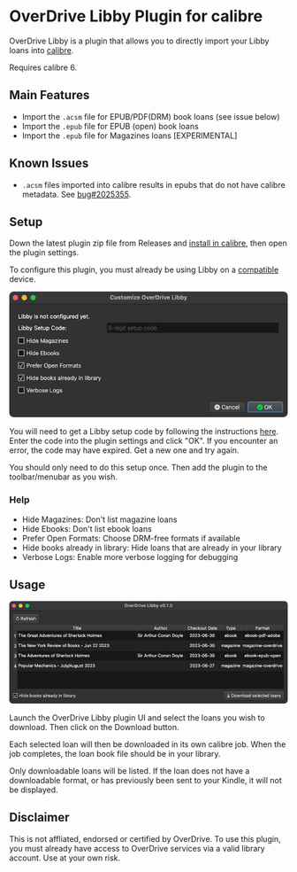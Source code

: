 # OverDrive Libby Plugin for calibre

OverDrive Libby is a plugin that allows you to directly import your Libby loans into [calibre](https://calibre-ebook.com/).

Requires calibre 6.

## Main Features

- Import the `.acsm` file for EPUB/PDF(DRM) book loans (see issue below)
- Import the `.epub` file for EPUB (open) book loans
- Import the `.epub` file for Magazines loans \[EXPERIMENTAL\]

## Known Issues

- `.acsm` files imported into calibre results in epubs that do not have calibre metadata. See [bug#2025355](https://bugs.launchpad.net/calibre/+bug/2025355).

## Setup

Down the latest plugin zip file from Releases and [install in calibre](https://www.mobileread.com/forums/showthread.php?t=118680), then open the plugin settings.

To configure this plugin, you must already be using Libby on a [compatible](https://help.libbyapp.com/en-us/6105.htm) device.

![settings](images/settings.png)

You will need to get a Libby setup code by following the instructions [here](https://help.libbyapp.com/en-us/6070.htm). Enter the code into the plugin settings and click "OK". If you encounter an error, the code may have expired. Get a new one and try again.

You should only need to do this setup once. Then add the plugin to the toolbar/menubar as you wish.

### Help

- Hide Magazines: Don't list magazine loans
- Hide Ebooks: Don't list ebook loans
- Prefer Open Formats: Choose DRM-free formats if available
- Hide books already in library: Hide loans that are already in your library
- Verbose Logs: Enable more verbose logging for debugging

## Usage

![main](images/main.png)

Launch the OverDrive Libby plugin UI and select the loans you wish to download. Then click on the Download button.

Each selected loan will then be downloaded in its own calibre job. When the job completes, the loan book file should be in your library.

Only downloadable loans will be listed. If the loan does not have a downloadable format, or has previously been sent to your Kindle, it will not be displayed.

## Disclaimer

This is not affliated, endorsed or certified by OverDrive. To use this plugin, you must already have access to OverDrive services via a valid library account. Use at your own risk.

